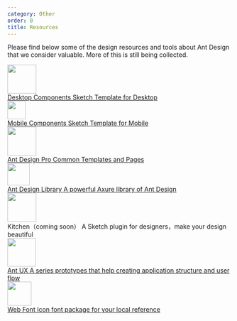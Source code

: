 ```yaml
---
category: Other
order: 0
title: Resources
---
```


Please find below some of the design resources and tools about Ant Design that we consider valuable. More of this is still being collected.

<div class="resource-cards">
  <a target="_blank" href="https://github.com/ant-design/ant-design/releases/download/resource/Ant.Design.3.0.Components.sketch" class="resource-card">
    <div class="resource-card-icon">
      <img width="65" src="https://gw.alipayobjects.com/zos/rmsportal/pKfDZnzocrbAOSzDQOQq.png">
    </div>
    <div class="resource-card-content">
      <span class="resource-card-title">Desktop Components</span>
      <span class="resource-card-description">Sketch Template for Desktop</span>
    </div>
  </a>
  <a target="_blank" href="https://github.com/ant-design/ant-design/releases/download/resource/Ant.Design.Mobile.Template.sketch" class="resource-card">
    <div class="resource-card-icon">
      <img width="41" src="https://gw.alipayobjects.com/zos/rmsportal/rFMdPVzabtQwxONUuVFr.png">
    </div>
    <div class="resource-card-content">
      <span class="resource-card-title">Mobile Components</span>
      <span class="resource-card-description">Sketch Template for Mobile</span>
    </div>
  </a>
  <a target="_blank" href="https://github.com/ant-design/ant-design/releases/download/resource/Ant.Design.Pro.sketch" class="resource-card">
    <div class="resource-card-icon">
      <img width="65" src="https://gw.alipayobjects.com/zos/rmsportal/pKfDZnzocrbAOSzDQOQq.png">
    </div>
    <div class="resource-card-content">
      <span class="resource-card-title">Ant Design Pro</span>
      <span class="resource-card-description">Common Templates and Pages</span>
    </div>
  </a>
  <a target="_blank" href="http://library.ant.design" class="resource-card">
    <div class="resource-card-icon">
      <img width="50" src="https://gw.alipayobjects.com/zos/rmsportal/TXrKQUJBTuwSTGimGYYn.png">
    </div>
    <div class="resource-card-content">
      <span class="resource-card-title">Ant Design Library</span>
      <span class="resource-card-description">A powerful Axure library of Ant Design</span>
    </div>
  </a>
  <span class="resource-card">
    <div class="resource-card-icon">
      <img width="65" src="https://gw.alipayobjects.com/zos/rmsportal/ATYZYtJhchhONKObIwXT.png">
    </div>
    <div class="resource-card-content">
      <span class="resource-card-title">Kitchen（coming soon）</span>
      <span class="resource-card-description">A Sketch plugin for designers，make your design beautiful</span>
    </div>
  </span>
  <a target="_blank" href="http://ux.ant.design" class="resource-card">
    <div class="resource-card-icon">
      <img width="64" src="https://gw.alipayobjects.com/zos/rmsportal/yMULSUQQyhoEGrCXlovN.png">
    </div>
    <div class="resource-card-content">
      <span class="resource-card-title">Ant UX</span>
      <span class="resource-card-description">A series prototypes that help creating application structure and user flow</span>
    </div>
  </a>
  <a target="_blank" href="https://github.com/ant-design/ant-design/releases/download/resource/iconfont-3.x.zip" class="resource-card">
    <div class="resource-card-icon">
      <img width="54" src="https://gw.alipayobjects.com/zos/rmsportal/bWBRrdYsVnVkXpFRCVFy.png">
    </div>
    <div class="resource-card-content">
      <span class="resource-card-title">Web Font</span>
      <span class="resource-card-description">Icon font package for your local reference</span>
    </div>
  </a>
</div>

